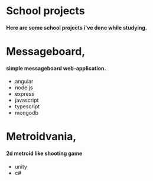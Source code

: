 # School projects

#### Here are some school projects i've done while studying.

# Messageboard,
#### simple messageboard web-application.
* angular
* node.js
* express
* javascript
* typescript
* mongodb

# Metroidvania,
#### 2d metroid like shooting game
* unity
* c#